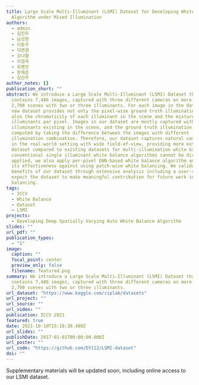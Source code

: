 ```yaml
---
title: Large Scale Multi-Illuminant (LSMI) Dataset for Developing White Balance
  Algorithm under Mixed Illumination
authors:
  - admin
  - 김진우
  - 남성현
  - 이동우
  - 이연경
  - 강나협
  - 이형욱
  - 유병인
  - 한재준
  - 김선주
author_notes: []
publication_short: ""
abstract: We introduce a Large Scale Multi-Illuminant (LSMI) Dataset that
  contains 7,486 images, captured with three different cameras on more than
  2,700 scenes with two or three illuminants. For each image in the dataset, the
  new dataset provides not only the pixel-wise ground truth illumination but
  also the chromaticity of each illuminant in the scene and the mixture ratio of
  illuminants per pixel. Images in our dataset are mostly captured with
  illuminants existing in the scene, and the ground truth illumination is
  computed by taking the difference between the images with different
  illumination combination. Therefore, our dataset captures natural composition
  in the real-world setting with wide field-of-view, providing more extensive
  dataset compared to existing datasets for multi-illumination white balance. As
  conventional single illuminant white balance algorithms cannot be directly
  applied, we also apply per-pixel DNN-based white balance algorithm and show
  its effectiveness against using patch-wise white balancing. We validate the
  benefits of our dataset through extensive analysis including a user-study, and
  expect the dataset to make meaningful contribution for future work in white
  balancing.
tags:
  - ICCV
  - White Balance
  - Dataset
  - LSMI
projects:
  - Developing Deep Spatially Varying Auto White Balance Algorithm
slides: ""
url_pdf: ""
publication_types:
  - "1"
image:
  caption: ""
  focal_point: center
  preview_only: false
  filename: featured.png
summary: We introduce a Large Scale Multi-Illuminant (LSMI) Dataset that
  contains 7,486 images, captured with three different cameras on more than
  2,700 scenes with two or three illuminants.
url_dataset: "https://www.kaggle.com/ciplab/datasets"
url_project: ""
url_source: ""
url_video: ""
publication: ICCV 2021
featured: true
date: 2021-10-10T15:10:38.400Z
url_slides: ""
publishDate: 2017-01-01T00:00:00.000Z
url_poster: ""
url_code: "https://github.com/DY112/LSMI-dataset"
doi: ""
---
```

Supplementary materials will be updated soon, including online access to our LSMI dataset.